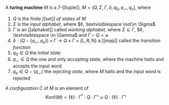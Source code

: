 
A **turing machine** $M$ is a 7-[[tuple]], $M=(Q, \Sigma, \Gamma, \delta, q_{0}, q_{\checkmark}, q_{\mathsf{x}})$, where
1. $Q$ is the finite *[[set]] of states* of $M$
2. $\Sigma$ is the *input alphabet*, where $¢, \textvisiblespace \not\in \Sigma$ 
3. $\Gamma$ is an [[alphabet]] called *working alphabet*, where $\Sigma \subseteq \Gamma$, $¢, \textvisiblespace \in \Gamma$ and $\Gamma \cap Q = \varnothing$
4. $\delta:(Q-\{ q_{\checkmark}, q_{\mathsf{x}} \}) \times \Gamma \to Q \times \Gamma \times \{ \mathrm{L}, \mathrm{R}, \mathrm{N} \}$ a [[map]] called the *transition function*
5. $q_{0} \in Q$ the *initial state*
6. $q_{\checkmark} \in Q$ the one and only *accepting state*, where the machine halts and accepts the input word
7. $q_{\mathsf{x}} \in Q - \{ q_{\checkmark} \}$ the *rejecting state*, where $M$ halts and the input word is rejected

A *configuration* $C$ of $M$ is an element of
$$
\mathrm{Konf}(M) = \{ ¢ \} \cdot \Gamma^{*} \cdot Q \cdot \Gamma^{+} \cup Q \cdot \{  ¢ \} \cdot \Gamma^{+}
$$

